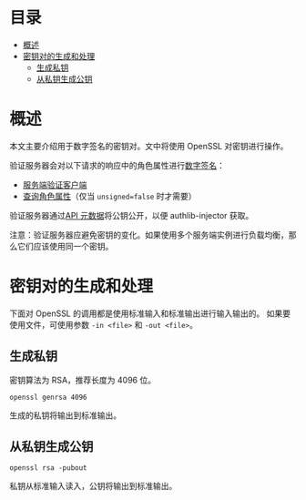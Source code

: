 <!-- START doctoc generated TOC please keep comment here to allow auto update -->
<!-- DON'T EDIT THIS SECTION, INSTEAD RE-RUN doctoc TO UPDATE -->
目录
=================

- [概述](#%E6%A6%82%E8%BF%B0)
- [密钥对的生成和处理](#%E5%AF%86%E9%92%A5%E5%AF%B9%E7%9A%84%E7%94%9F%E6%88%90%E5%92%8C%E5%A4%84%E7%90%86)
  - [生成私钥](#%E7%94%9F%E6%88%90%E7%A7%81%E9%92%A5)
  - [从私钥生成公钥](#%E4%BB%8E%E7%A7%81%E9%92%A5%E7%94%9F%E6%88%90%E5%85%AC%E9%92%A5)

<!-- END doctoc generated TOC please keep comment here to allow auto update -->

# 概述
本文主要介绍用于数字签名的密钥对。文中将使用 OpenSSL 对密钥进行操作。

验证服务器会对以下请求的响应中的角色属性进行[数字签名](Yggdrasil-服务端技术规范#角色信息的序列化)：
 * [服务端验证客户端](Yggdrasil-服务端技术规范#服务端验证客户端)
 * [查询角色属性](Yggdrasil-服务端技术规范#查询角色属性)（仅当 `unsigned=false` 时才需要）

验证服务器通过[API 元数据](Yggdrasil-服务端技术规范#api-元数据获取)将公钥公开，以便 authlib-injector 获取。

注意：验证服务器应避免密钥的变化。如果使用多个服务端实例进行负载均衡，那么它们应该使用同一个密钥。

# 密钥对的生成和处理
下面对 OpenSSL 的调用都是使用标准输入和标准输出进行输入输出的。
如果要使用文件，可使用参数 `-in <file>` 和 `-out <file>`。

## 生成私钥
密钥算法为 RSA，推荐长度为 4096 位。

```
openssl genrsa 4096
```

生成的私钥将输出到标准输出。

## 从私钥生成公钥
```
openssl rsa -pubout
```

私钥从标准输入读入，公钥将输出到标准输出。

